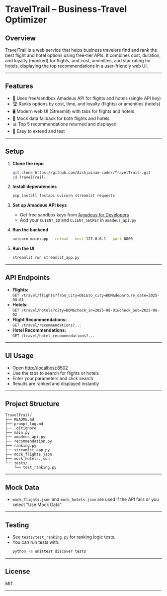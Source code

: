 # TravelTrail – Business-Travel Optimizer

## Overview
TravelTrail is a web service that helps business travelers find and rank the best flight and hotel options using free-tier APIs. It combines cost, duration, and loyalty (mocked) for flights, and cost, amenities, and star rating for hotels, displaying the top recommendations in a user-friendly web UI.

---

## Features
- 🔑 Uses free/sandbox Amadeus API for flights and hotels (single API key)
- 🏆 Ranks options by cost, time, and loyalty (flights) or amenities (hotels)
- 🖥️ Modern web UI (Streamlit) with tabs for flights and hotels
- 🧪 Mock data fallback for both flights and hotels
- 📊 Top 5 recommendations returned and displayed
- 📝 Easy to extend and test

---

## Setup

1. **Clone the repo**
   ```bash
   git clone https://github.com/Aishjainam-coder/TravelTrail-.git
   cd TravelTrail-
   ```

2. **Install dependencies**
   ```bash
   pip install fastapi uvicorn streamlit requests
   ```

3. **Set up Amadeus API keys**
   - Get free sandbox keys from [Amadeus for Developers](https://developers.amadeus.com/self-service-apis)
   - Add your `CLIENT_ID` and `CLIENT_SECRET` in `amadeus_api.py`

4. **Run the backend**
   ```bash
   uvicorn main:app --reload --host 127.0.0.1 --port 8000
   ```

5. **Run the UI**
   ```bash
   streamlit run streamlit_app.py
   ```

---

## API Endpoints

- **Flights:**  
  `GET /travel/flights?from_city=DEL&to_city=BOM&departure_date=2025-08-01`
- **Hotels:**  
  `GET /travel/hotels?city=BOM&check_in=2025-08-01&check_out=2025-08-02`
- **Flight Recommendations:**  
  `GET /travel/recommendations?...`
- **Hotel Recommendations:**  
  `GET /travel/hotel-recommendations?...`

---

## UI Usage

- Open [http://localhost:8502](http://localhost:8502)
- Use the tabs to search for flights or hotels
- Enter your parameters and click search
- Results are ranked and displayed instantly

---

## Project Structure

```
TravelTrail/
├── README.md
├── prompt_log.md
├── .gitignore
├── main.py
├── amadeus_api.py
├── recommendation.py
├── ranking.py
├── streamlit_app.py
├── mock_flights.json
├── mock_hotels.json
└── tests/
    └── test_ranking.py
```

---

## Mock Data

- `mock_flights.json` and `mock_hotels.json` are used if the API fails or you select "Use Mock Data".

---

## Testing

- See `tests/test_ranking.py` for ranking logic tests.
- You can run tests with:
  ```bash
  python -m unittest discover tests
  ```

---

## License

MIT 

---

